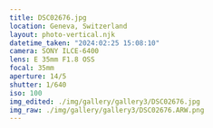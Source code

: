 ```yaml
---
title: DSC02676.jpg
location: Geneva, Switzerland
layout: photo-vertical.njk
datetime_taken: "2024:02:25 15:08:10"
camera: SONY ILCE-6400
lens: E 35mm F1.8 OSS
focal: 35mm
aperture: 14/5
shutter: 1/640
iso: 100
img_edited: ./img/gallery/gallery3/DSC02676.jpg
img_raw: ./img/gallery/gallery3/DSC02676.ARW.png
---
```

